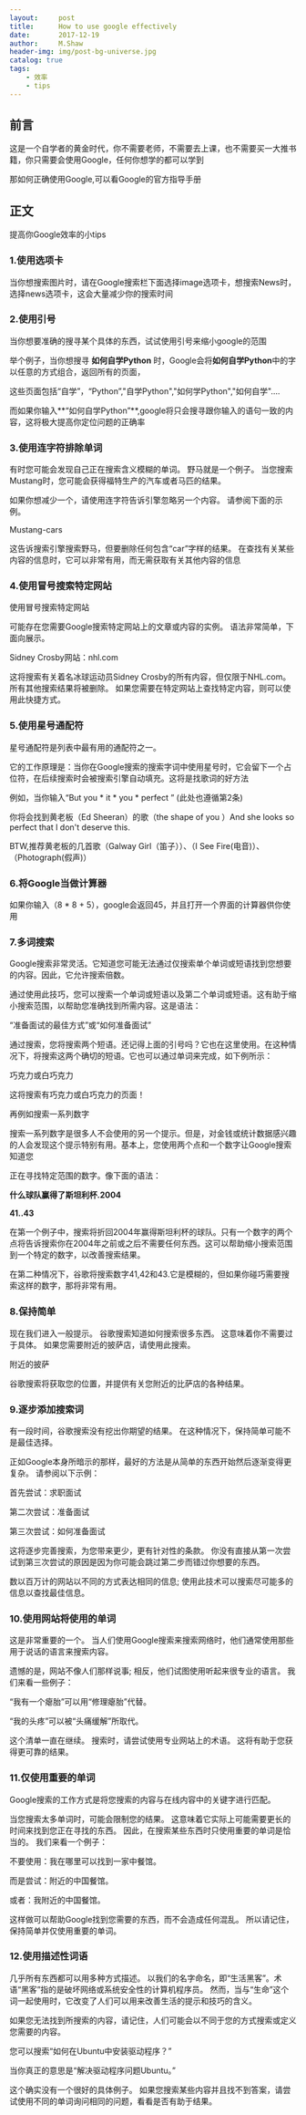 ```yaml
---
layout:     post
title:      How to use google effectively
date:       2017-12-19
author:     M.Shaw
header-img: img/post-bg-universe.jpg
catalog: true
tags:
    - 效率
    - tips
---
```



## 前言
这是一个自学者的黄金时代，你不需要老师，不需要去上课，也不需要买一大推书籍，你只需要会使用Google，任何你想学的都可以学到

那如何正确使用Google,可以看Google的官方指导手册

## 正文

提高你Google效率的小tips

### 1.使用选项卡

当你想搜索图片时，请在Google搜索栏下面选择image选项卡，想搜索News时，选择news选项卡，这会大量减少你的搜索时间

### 2.使用引号

当你想要准确的搜寻某个具体的东西，试试使用引号来缩小google的范围

举个例子，当你想搜寻 **如何自学Python** 时，Google会将**如何自学Python**中的字以任意的方式组合，返回所有的页面，

这些页面包括“自学”，“Python”,"自学Python","如何学Python","如何自学"....

而如果你输入**“如何自学Python”**,google将只会搜寻跟你输入的语句一致的内容，这将极大提高你定位问题的正确率

### 3.使用连字符排除单词

有时您可能会发现自己正在搜索含义模糊的单词。 野马就是一个例子。 当您搜索Mustang时，您可能会获得福特生产的汽车或者马匹的结果。 

如果你想减少一个，请使用连字符告诉引擎忽略另一个内容。 请参阅下面的示例。

Mustang-cars

这告诉搜索引擎搜索野马，但要删除任何包含“car”字样的结果。 在查找有关某些内容的信息时，它可以非常有用，而无需获取有关其他内容的信息


### 4.使用冒号搜索特定网站

使用冒号搜索特定网站

可能存在您需要Google搜索特定网站上的文章或内容的实例。 语法非常简单，下面向展示。

Sidney Crosby网站：nhl.com

这将搜索有关着名冰球运动员Sidney Crosby的所有内容，但仅限于NHL.com。 所有其他搜索结果将被删除。 如果您需要在特定网站上查找特定内容，则可以使用此快捷方式。

### 5.使用星号通配符

星号通配符是列表中最有用的通配符之一。

它的工作原理是：当你在Google搜索的搜索字词中使用星号时，它会留下一个占位符，在后续搜索时会被搜索引擎自动填充。这将是找歌词的好方法

例如，当你输入“But you * it * you * perfect ”  (此处也遵循第2条)

你将会找到黄老板（Ed Sheeran）的歌（the shape of you ）And she looks so perfect that I don't deserve this.

BTW,推荐黄老板的几首歌（Galway Girl（笛子））、（I See Fire(电音)）、（Photograph(假声)）

### 6.将Google当做计算器

如果你输入（8 * 8 + 5），google会返回45，并且打开一个界面的计算器供你使用

### 7.多词搜索

Google搜索非常灵活。它知道您可能无法通过仅搜索单个单词或短语找到您想要的内容。因此，它允许搜索倍数。

通过使用此技巧，您可以搜索一个单词或短语以及第二个单词或短语。这有助于缩小搜索范围，以帮助您准确找到所需内容。这是语法：

“准备面试的最佳方式”或“如何准备面试”

通过搜索，您将搜索两个短语。还记得上面的引号吗？它也在这里使用。在这种情况下，将搜索这两个确切的短语。它也可以通过单词来完成，如下例所示：

巧克力或白巧克力

这将搜索有巧克力或白巧克力的页面！

再例如搜索一系列数字

搜索一系列数字是很多人不会使用的另一个提示。但是，对金钱或统计数据感兴趣的人会发现这个提示特别有用。基本上，您使用两个点和一个数字让Google搜索知道您

正在寻找特定范围的数字。像下面的语法：

**什么球队赢得了斯坦利杯.2004**

**41..43**

在第一个例子中，搜索将折回2004年赢得斯坦利杯的球队。只有一个数字的两个点将告诉搜索你在2004年之前或之后不需要任何东西。这可以帮助缩小搜索范围到一个特定的数字，以改善搜索结果。

在第二种情况下，谷歌将搜索数字41,42和43.它是模糊的，但如果你碰巧需要搜索这样的数字，那将非常有用。

### 8.保持简单

现在我们进入一般提示。 谷歌搜索知道如何搜索很多东西。 这意味着你不需要过于具体。 如果您需要附近的披萨店，请使用此搜索。

附近的披萨

谷歌搜索将获取您的位置，并提供有关您附近的比萨店的各种结果。

### 9.逐步添加搜索词
有一段时间，谷歌搜索没有挖出你期望的结果。 在这种情况下，保持简单可能不是最佳选择。

正如Google本身所暗示的那样，最好的方法是从简单的东西开始然后逐渐变得更复杂。 请参阅以下示例：

首先尝试：求职面试

第二次尝试：准备面试

第三次尝试：如何准备面试

这将逐步完善搜索，为您带来更少，更有针对性的条款。 你没有直接从第一次尝试到第三次尝试的原因是因为你可能会跳过第二步而错过你想要的东西。

数以百万计的网站以不同的方式表达相同的信息; 使用此技术可以搜索尽可能多的信息以查找最佳信息。

### 10.使用网站将使用的单词
这是非常重要的一个。 当人们使用Google搜索来搜索网络时，他们通常使用那些用于说话的语言来搜索内容。

遗憾的是，网站不像人们那样说事; 相反，他们试图使用听起来很专业的语言。 我们来看一些例子：

“我有一个瘪胎”可以用“修理瘪胎”代替。

“我的头疼”可以被“头痛缓解”所取代。

这个清单一直在继续。 搜索时，请尝试使用专业网站上的术语。 这将有助于您获得更可靠的结果。

### 11.仅使用重要的单词
Google搜索的工作方式是将您搜索的内容与在线内容中的关键字进行匹配。

当您搜索太多单词时，可能会限制您的结果。 这意味着它实际上可能需要更长的时间来找到您正在寻找的东西。 因此，在搜索某些东西时只使用重要的单词是恰当的。 我们来看一个例子：

不要使用：我在哪里可以找到一家中餐馆。

而是尝试：附近的中国餐馆。

或者：我附近的中国餐馆。

这样做可以帮助Google找到您需要的东西，而不会造成任何混乱。 所以请记住，保持简单并仅使用重要的单词。

### 12.使用描述性词语

几乎所有东西都可以用多种方式描述。 以我们的名字命名，即“生活黑客”。术语“黑客”指的是破坏网络或系统安全性的计算机程序员。 然而，当与“生命”这个词一起使用时，它改变了人们可以用来改善生活的提示和技巧的含义。

如果您无法找到所搜索的内容，请记住，人们可能会以不同于您的方式搜索或定义您需要的内容。

您可以搜索“如何在Ubuntu中安装驱动程序？”

当你真正的意思是“解决驱动程序问题Ubuntu。”

这个确实没有一个很好的具体例子。 如果您搜索某些内容并且找不到答案，请尝试使用不同的单词询问相同的问题，看看是否有助于结果。
